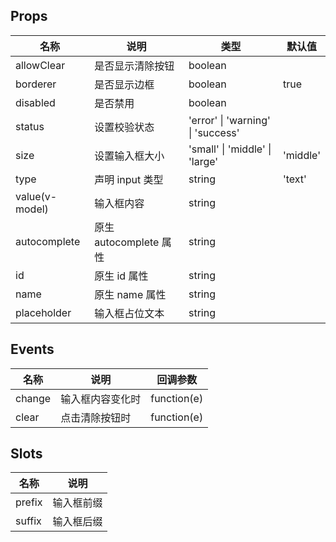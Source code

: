 ## Props

| 名称           | 说明                   | 类型                              | 默认值   |
| -------------- | ---------------------- | --------------------------------- | -------- |
| allowClear     | 是否显示清除按钮       | boolean                           |          |
| borderer       | 是否显示边框           | boolean                           | true     |
| disabled       | 是否禁用               | boolean                           |          |
| status         | 设置校验状态           | 'error' \| 'warning' \| 'success' |          |
| size           | 设置输入框大小         | 'small' \| 'middle' \| 'large'    | 'middle' |
| type           | 声明 input 类型        | string                            | 'text'   |
| value(v-model) | 输入框内容             | string                            |          |
| autocomplete   | 原生 autocomplete 属性 | string                            |          |
| id             | 原生 id 属性           | string                            |          |
| name           | 原生 name 属性         | string                            |          |
| placeholder    | 输入框占位文本         | string                            |          |

## Events

| 名称   | 说明             | 回调参数    |
| ------ | ---------------- | ----------- |
| change | 输入框内容变化时 | function(e) |
| clear  | 点击清除按钮时   | function(e) |

## Slots

| 名称   | 说明       |
| ------ | ---------- |
| prefix | 输入框前缀 |
| suffix | 输入框后缀 |
